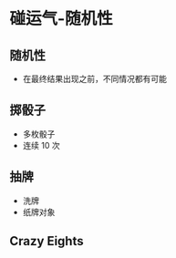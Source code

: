 # 碰运气-随机性

## 随机性

- 在最终结果出现之前，不同情况都有可能

## 掷骰子

- 多枚骰子
- 连续 10 次

## 抽牌

- 洗牌
- 纸牌对象

## Crazy Eights
